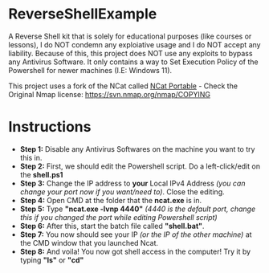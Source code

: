 # ReverseShellExample
A Reverse Shell kit that is solely for educational purposes (like courses or lessons), I do NOT condemn any exploiative usage and I do NOT accept any liability.
Because of this, this project does NOT use any exploits to bypass any Antivirus Software. It only contains a way to Set Execution Policy of the Powershell for newer machines (I.E: Windows 11).

This project uses a fork of the NCat called [NCat Portable](https://github.com/cyberisltd/NcatPortable) - Check the Original Nmap license: https://svn.nmap.org/nmap/COPYING

# Instructions
- **Step 1:** Disable any Antivirus Softwares on the machine you want to try this in.
- **Step 2:** First, we should edit the Powershell script. Do a left-click/edit on the **shell.ps1**
- **Step 3:** Change the IP address to **your** Local IPv4 Address *(you can change your port now if you want/need to)*. Close the editing.
- **Step 4:** Open CMD at the folder that the **ncat.exe** is in.
- **Step 5:** Type **"ncat.exe -lvnp 4440"** *(4440 is the default port, change this if you changed the port while editing Powershell script)*
- **Step 6:** After this, start the batch file called **"shell.bat"**.
- **Step 7:** You now should see your IP *(or the IP of the other machine)* at the CMD window that you launched Ncat.
- **Step 8:** And voila! You now got shell access in the computer! Try it by typing **"ls"** or **"cd"**
